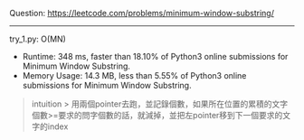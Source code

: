 Question: https://leetcode.com/problems/minimum-window-substring/

---

try_1.py: O(MN)
* Runtime: 348 ms, faster than 18.10% of Python3 online submissions for Minimum Window Substring.
* Memory Usage: 14.3 MB, less than 5.55% of Python3 online submissions for Minimum Window Substring.

> intuition
	> 用兩個pointer去跑，並記錄個數，如果所在位置的累積的文字個數>=要求的問字個數的話，就減掉，並把左pointer移到下一個要求的文字的index
